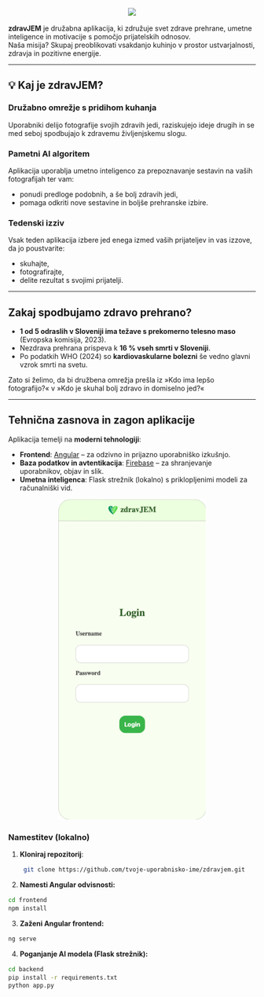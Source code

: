 <p align="center">
  <img src="https://github.com/user-attachments/assets/fbb28724-1caa-44ba-b0c0-5e7d94dde68a" width="400" lenght="400"/>
</p>


**zdravJEM** je družabna aplikacija, ki združuje svet zdrave prehrane, umetne inteligence in motivacije s pomočjo prijatelskih odnosov.  
Naša misija? Skupaj preoblikovati vsakdanjo kuhinjo v prostor ustvarjalnosti, zdravja in pozitivne energije.

---

## 💡 Kaj je zdravJEM?

###  Družabno omrežje s pridihom kuhanja
Uporabniki delijo fotografije svojih zdravih jedi, raziskujejo ideje drugih in se med seboj spodbujajo k zdravemu življenjskemu slogu.

###  Pametni AI algoritem
Aplikacija uporablja umetno inteligenco za prepoznavanje sestavin na vaših fotografijah ter vam:
- ponudi predloge podobnih, a še bolj zdravih jedi,
- pomaga odkriti nove sestavine in boljše prehranske izbire.

###  Tedenski izziv
Vsak teden aplikacija izbere jed enega izmed vaših prijateljev in vas izzove, da jo poustvarite:
- skuhajte,
- fotografirajte,
- delite rezultat s svojimi prijatelji.

---

##  Zakaj spodbujamo zdravo prehrano?

- **1 od 5 odraslih v Sloveniji ima težave s prekomerno telesno maso** (Evropska komisija, 2023).
-  Nezdrava prehrana prispeva k **16 % vseh smrti v Sloveniji**.
-  Po podatkih WHO (2024) so **kardiovaskularne bolezni** še vedno glavni vzrok smrti na svetu.

Zato si želimo, da bi družbena omrežja prešla iz »Kdo ima lepšo fotografijo?« v »Kdo je skuhal bolj zdravo in domiselno jed?«

---

##  Tehnična zasnova in zagon aplikacije

Aplikacija temelji na **moderni tehnologiji**:
-  **Frontend**: [Angular](https://angular.io) – za odzivno in prijazno uporabniško izkušnjo.
-  **Baza podatkov in avtentikacija**: [Firebase](https://firebase.google.com) – za shranjevanje uporabnikov, objav in slik.
-   **Umetna inteligenca**: Flask strežnik (lokalno) s priklopljenimi modeli za računalniški vid.


<p align="center">
  <img src="./demo.gif" alt="Predstavitev aplikacije zdravJEM" width="300" lenght="500"/>
</p>

### Namestitev (lokalno)

1. **Kloniraj repozitorij**:
   ```bash
    git clone https://github.com/tvoje-uporabnisko-ime/zdravjem.git
3. **Namesti Angular odvisnosti:**

```bash
cd frontend
npm install
```

3. **Zaženi Angular frontend:**

```bash
ng serve
```

4. **Poganjanje AI modela (Flask strežnik):**

```bash
cd backend
pip install -r requirements.txt
python app.py
```





